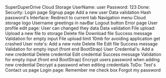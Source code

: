 SuperDuperDrive Cloud Storage
UserName: user
Password: 123
Done:
Security:
Login page
Signup page
Add a new user
Data validation
Hash password's
Interface:
Redirect to current tab
Navigation menu
Cloud storage logo
Username greetings in navBar
Logout button
Error page
User profile edit page:
User can changed they data
Data validation
File upload:
Upload a new file to storage
Delete file
Download file
Success message
Validation for empty input
File upload limit 10mb for avoiding application get crashed
User note's:
Add a new note
Delete file
Edit file
Success message
Validation for empty input (front end BootStrap)
User Credential's:
Add a new credential
Delete credential
Edit credential
Success message
Validation for empty input (front end BootStrap)
Encrypt users password when adding new credential
Decrypt a password when editing credentials
ToDo:
Test's
Contact us page
Login page:
Remember me check box
Forgot my password
